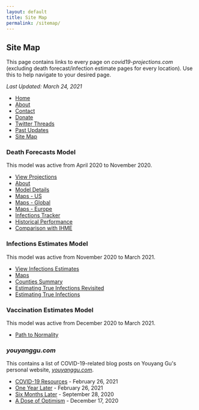```yaml
---
layout: default
title: Site Map
permalink: /sitemap/
---
```


## Site Map

This page contains links to every page on *covid19-projections.com* (excluding death forecast/infection estimate pages for every location). Use this to help navigate to your desired page.

*Last Updated: March 24, 2021*

* [Home](/)
* [About](/about)
* [Contact](/contact)
* [Donate](/donate)
* [Twitter Threads](/twitter-threads)
* [Past Updates](/past-updates)
* [Site Map](/sitemap)

### Death Forecasts Model

This model was active from April 2020 to November 2020.

* [View Projections](/#view-projections)
* [About](/about/#table-of-contents-death-forecasting-model)
* [Model Details](/model-details)
* [Maps - US](/maps)
* [Maps - Global](/maps-global)
* [Maps - Europe](/maps-europe)
* [Infections Tracker](/infections-tracker)
* [Historical Performance](/historical-performance)
* [Comparison with IHME](/model-comparison-ihme)

### Infections Estimates Model

This model was active from November 2020 to March 2021.

* [View Infections Estimates](/#view-us-infections-estimates)
* [Maps](/maps-infections)
* [Counties Summary](/infections/summary-counties)
* [Estimating True Infections Revisited](/estimating-true-infections-revisited)
* [Estimating True Infections](/estimating-true-infections)

### Vaccination Estimates Model

This model was active from December 2020 to March 2021.

* [Path to Normality](/path-to-herd-immunity)

### *youyanggu.com*

This contains a list of COVID-19-related blog posts on Youyang Gu's personal website, [*youyanggu.com*](https://youyanggu.com).

* [COVID-19 Resources](https://youyanggu.com/covid19-resources) - February 26, 2021
* [One Year Later](https://youyanggu.com/blog/one-year-later) - February 26, 2021
* [Six Months Later](https://youyanggu.com/blog/six-months-later) - September 28, 2020
* [A Dose of Optimism](https://youyanggu.com/blog/a-dose-of-optimism) - December 17, 2020
